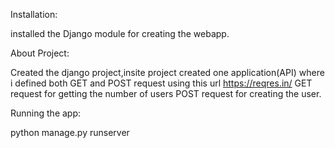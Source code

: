Installation:

installed the Django module for creating the webapp.

About Project:

Created the django project,insite project created one application(API) where i defined both GET and POST request using this url https://reqres.in/
GET request for getting the number of users
POST request for creating the user.


Running the app:

python manage.py runserver





